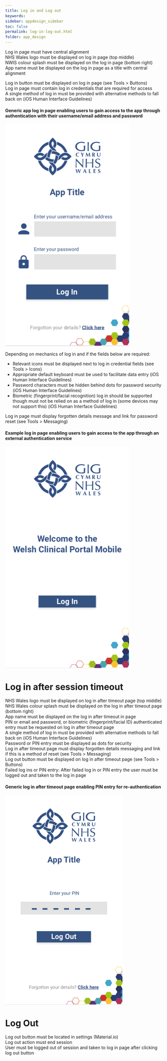```yaml
---
title: Log in and Log out
keywords:
sidebar: appdesign_sidebar
toc: false
permalink: log-in-log-out.html
folder: app_design 
---
```


Log in page must have central alignment  
NHS Wales logo must be displayed on log in page (top middle)  
NWIS colour splash must be displayed on the log in page (bottom right)  
App name must be displayed on the log in page as a title with central alignment  

Log in button must be displayed on log in page (see Tools > Buttons)  
Log in page must contain log in credentials that are required for access  
A single method of log in must be provided with alternative methods to fall back on (iOS Human Interface Guidelines)  

#### Generic app log in page enabling users to gain access to the app through authentication with their username/email address and password

<img class="img-responsive img-thumbnail" src="/images/examples/design-standards-access-login-app-name.png">

Depending on mechanics of log in and if the fields below are required:  
* Relevant icons must be displayed next to log in credential fields (see Tools > Icons)
* Appropriate default keyboard must be used to facilitate data entry (iOS Human Interface Guidelines)
* Password characters must be hidden behind dots for password security (iOS Human Interface Guidelines)
* Biometric (fingerprint/facial recognition) log in should be supported though must not be relied on as a method of log in (some devices may not support this) (iOS Human Interface Guidelines)

Log in page must display forgotten details message and link for password reset (see Tools > Messaging)

#### Example log in page enabling users to gain access to the app through an external authentication service

<img class="img-responsive img-thumbnail" src="/images/examples/design-standards-access-login-forgotten.png">

# Log in after session timeout
NHS Wales logo must be displayed on log in after timeout page (top middle)  
NHS Wales colour splash must be displayed on the log in after timeout page (bottom right)  
App name must be displayed on the log in after timeout in page  
PIN or email and password, or biometric (fingerprint/facial ID) authenticated entry must be requested on log in after timeout page  
A single method of log in must be provided with alternative methods to fall back on (iOS Human Interface Guidelines)  
Password or PIN entry must be displayed as dots for security  
Log in after timeout page must display forgotten details messaging and link if this is a method of reset (see Tools > Messaging)  
Log out button must be displayed on log in after timeout page (see Tools > Buttons)  
Failed log ins or PIN entry: After failed log in or PIN entry the user must be logged out and taken to the log in page

#### Generic log in after timeout page enabling PIN entry for re-authentication  

<img class="img-responsive img-thumbnail" src="/images/examples/design-standards-access-login-pinexample.png">


# Log Out
Log out button must be located in settings (Material.io)  
Log out action must end session  
User must be logged out of session and taken to log in page after clicking log out button  


